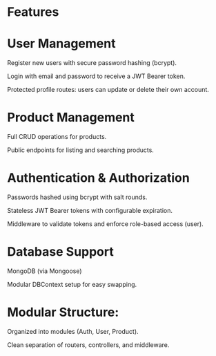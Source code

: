 # Features

# User Management

Register new users with secure password hashing (bcrypt).

Login with email and password to receive a JWT Bearer token.

Protected profile routes: users can update or delete their own account.

# Product Management

Full CRUD operations for products.

Public endpoints for listing and searching products.

# Authentication & Authorization

Passwords hashed using bcrypt with salt rounds.

Stateless JWT Bearer tokens with configurable expiration.

Middleware to validate tokens and enforce role-based access (user).

# Database Support

MongoDB (via Mongoose)

Modular DBContext setup for easy swapping.

# Modular Structure:

Organized into modules (Auth, User, Product).

Clean separation of routers, controllers, and middleware.



